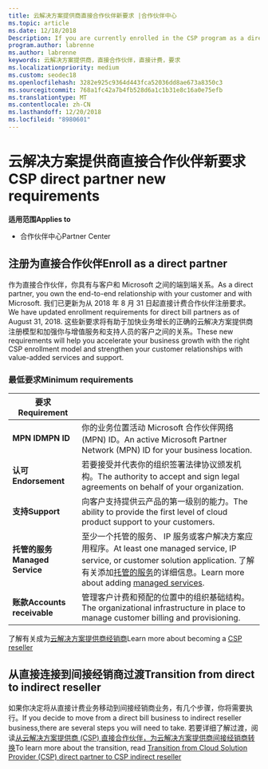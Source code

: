 ```yaml
---
title: 云解决方案提供商直接合作伙伴新要求 |合作伙伴中心
ms.topic: article
ms.date: 12/18/2018
Description: If you are currently enrolled in the CSP program as a direct partner, you should prepare to meet these updated support and services requirements.
program.author: labrenne
ms.author: labrenne
keywords: 云解决方案提供商，直接合作伙伴，直接计费，要求
ms.localizationpriority: medium
ms.custom: seodec18
ms.openlocfilehash: 3282e925c9364d443fca52036dd8ae673a8350c3
ms.sourcegitcommit: 768a1fc42a7b4fb528d6a1c1b31e8c16a0e75efb
ms.translationtype: MT
ms.contentlocale: zh-CN
ms.lasthandoff: 12/20/2018
ms.locfileid: "8980601"
---
```

# <a name="csp-direct-partner-new-requirements"></a><span data-ttu-id="d7cba-103">云解决方案提供商直接合作伙伴新要求</span><span class="sxs-lookup"><span data-stu-id="d7cba-103">CSP direct partner new requirements</span></span>

**<span data-ttu-id="d7cba-104">适用范围</span><span class="sxs-lookup"><span data-stu-id="d7cba-104">Applies to</span></span>**

- <span data-ttu-id="d7cba-105">合作伙伴中心</span><span class="sxs-lookup"><span data-stu-id="d7cba-105">Partner Center</span></span>

## <a name="enroll-as-a-direct-partner"></a><span data-ttu-id="d7cba-106">注册为直接合作伙伴</span><span class="sxs-lookup"><span data-stu-id="d7cba-106">Enroll as a direct partner</span></span>

<span data-ttu-id="d7cba-107">作为直接合作伙伴，你具有与客户和 Microsoft 之间的端到端关系。</span><span class="sxs-lookup"><span data-stu-id="d7cba-107">As a direct partner, you own the end-to-end relationship with your customer and with Microsoft.</span></span> <span data-ttu-id="d7cba-108">我们已更新为从 2018 年 8 月 31 日起直接计费合作伙伴注册要求。</span><span class="sxs-lookup"><span data-stu-id="d7cba-108">We have updated enrollment requirements for direct bill partners as of August 31, 2018.</span></span> <span data-ttu-id="d7cba-109">这些新要求将有助于加快业务增长的正确的云解决方案提供商注册模型和加强你与增值服务和支持人员的客户之间的关系。</span><span class="sxs-lookup"><span data-stu-id="d7cba-109">These new requirements will help you accelerate your business growth with the right CSP enrollment model and strengthen your customer relationships with value-added services and support.</span></span> 

### <a name="minimum-requirements"></a><span data-ttu-id="d7cba-110">最低要求</span><span class="sxs-lookup"><span data-stu-id="d7cba-110">Minimum requirements</span></span>

|**<span data-ttu-id="d7cba-111">要求</span><span class="sxs-lookup"><span data-stu-id="d7cba-111">Requirement</span></span>**|                             |
|--------------------------------|--------------------------------------------------------------|
|**<span data-ttu-id="d7cba-112">MPN ID</span><span class="sxs-lookup"><span data-stu-id="d7cba-112">MPN ID</span></span>**   |<span data-ttu-id="d7cba-113">你的业务位置活动 Microsoft 合作伙伴网络 (MPN) ID。</span><span class="sxs-lookup"><span data-stu-id="d7cba-113">An active Microsoft Partner Network (MPN) ID for your business location.</span></span>   |
|**<span data-ttu-id="d7cba-114">认可</span><span class="sxs-lookup"><span data-stu-id="d7cba-114">Endorsement</span></span>**   |<span data-ttu-id="d7cba-115">若要接受并代表你的组织签署法律协议颁发机构。</span><span class="sxs-lookup"><span data-stu-id="d7cba-115">The authority to accept and sign legal agreements on behalf of your organization.</span></span>|
|**<span data-ttu-id="d7cba-116">支持</span><span class="sxs-lookup"><span data-stu-id="d7cba-116">Support</span></span>**   |<span data-ttu-id="d7cba-117">向客户支持提供云产品的第一级别的能力。</span><span class="sxs-lookup"><span data-stu-id="d7cba-117">The ability to provide the first level of cloud product support to your customers.</span></span>|
|**<span data-ttu-id="d7cba-118">托管的服务</span><span class="sxs-lookup"><span data-stu-id="d7cba-118">Managed Service</span></span>**   |<span data-ttu-id="d7cba-119">至少一个托管的服务、 IP 服务或客户解决方案应用程序。</span><span class="sxs-lookup"><span data-stu-id="d7cba-119">At least one managed service, IP service, or customer solution application.</span></span> <span data-ttu-id="d7cba-120">了解有关添加[托管的服务](https://partner.microsoft.com/en-US/business-opportunities/managed-services-provider)的详细信息。</span><span class="sxs-lookup"><span data-stu-id="d7cba-120">Learn more about adding [managed services](https://partner.microsoft.com/en-US/business-opportunities/managed-services-provider).</span></span>|
|**<span data-ttu-id="d7cba-121">账款</span><span class="sxs-lookup"><span data-stu-id="d7cba-121">Accounts receivable</span></span>** |<span data-ttu-id="d7cba-122">管理客户计费和预配的位置中的组织基础结构。</span><span class="sxs-lookup"><span data-stu-id="d7cba-122">The organizational infrastructure in place to manage customer billing and provisioning.</span></span> 

<span data-ttu-id="d7cba-123">了解有关成为[云解决方案提供商经销商](https://partner.microsoft.com/cloud-solution-provider)</span><span class="sxs-lookup"><span data-stu-id="d7cba-123">Learn more about becoming a [CSP reseller](https://partner.microsoft.com/cloud-solution-provider)</span></span>

## <a name="transition-from-direct-to-indirect-reseller"></a><span data-ttu-id="d7cba-124">从直接连接到间接经销商过渡</span><span class="sxs-lookup"><span data-stu-id="d7cba-124">Transition from direct to indirect reseller</span></span>

<span data-ttu-id="d7cba-125">如果你决定将从直接计费业务移动到间接经销商业务，有几个步骤，你将需要执行。</span><span class="sxs-lookup"><span data-stu-id="d7cba-125">If you decide to move from a direct bill business to indirect reseller business,there are several steps you will need to take.</span></span> <span data-ttu-id="d7cba-126">若要详细了解过渡，阅读[从云解决方案提供商 (CSP) 直接合作伙伴，为云解决方案提供商间接经销商转换](transition-direct-to-indirect)</span><span class="sxs-lookup"><span data-stu-id="d7cba-126">To learn more about the transition, read [Transition from Cloud Solution Provider (CSP) direct partner to CSP indirect reseller](transition-direct-to-indirect)</span></span> 